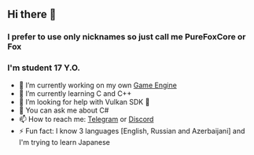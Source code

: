 ## Hi there 👋

### I prefer to use only nicknames so just call me PureFoxCore or Fox
### I'm student **17 Y.O.**

- 🔭 I’m currently working on my own [Game Engine](https://github.com/PureFoxCore/GaemEngein)
- 🌱 I’m currently learning C and C++
- 🤔 I’m looking for help with Vulkan SDK 🧐
- 💬 You can ask me about C#
- 📫 How to reach me: [Telegram](https://t.me/PureFoxCore) or [Discord](https://discord.gg/qsc9uJjYQd)
- ⚡ Fun fact: I know 3 languages [English, Russian and Azerbaijani] and I'm trying to learn Japanese